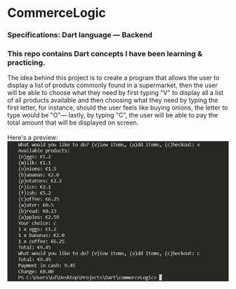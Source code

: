 # CommerceLogic

### Specifications: Dart language — Backend

### This repo contains Dart concepts I have been learning & practicing. </br>
The idea behind this project is to create a program that allows the user to display a list of produts commonly found in a supermarket, then the user will be able to choose what they need by first typing "V" to display all a list of all products available and then choosing what they need by typing the first letter, for instance, should the user feels like buying onions, the letter to type would be "O"— lastly, by typing "C", the user will be able to pay the total amount that will be displayed on screen. 
</br>
</br>
Here's a preview:
</br>
![code test](https://github.com/edalscript/commerceLogic/blob/master/dart1.png?raw=true)
